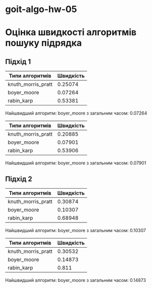# goit-algo-hw-05

# Оцінка швидкості алгоритмів пошуку підрядка

## Підхід 1

| Типи алгоритмів    | Швидкість |
| ------------------ | --------- |
| knuth_morris_pratt | 0.25074   |
| boyer_moore        | 0.07264   |
| rabin_karp         | 0.53381   |

Найшвидший алгоритм: boyer_moore з загальним часом: 0.07264

| Типи алгоритмів    | Швидкість |
| ------------------ | --------- |
| knuth_morris_pratt | 0.20885   |
| boyer_moore        | 0.07901   |
| rabin_karp         | 0.53906   |

Найшвидший алгоритм: boyer_moore з загальним часом: 0.07901

## Підхід 2

| Типи алгоритмів    | Швидкість |
| ------------------ | --------- |
| knuth_morris_pratt | 0.30874   |
| boyer_moore        | 0.10307   |
| rabin_karp         | 0.68948   |

Найшвидший алгоритм: boyer_moore з загальним часом: 0.10307

| Типи алгоритмів    | Швидкість |
| ------------------ | --------- |
| knuth_morris_pratt | 0.30532   |
| boyer_moore        | 0.14873   |
| rabin_karp         | 0.811     |

Найшвидший алгоритм: boyer_moore з загальним часом: 0.14873
